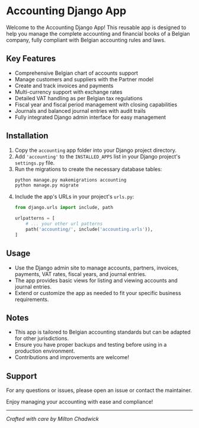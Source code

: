 # Accounting Django App

Welcome to the Accounting Django App! This reusable app is designed to help you manage the complete accounting and financial books of a Belgian company, fully compliant with Belgian accounting rules and laws.

## Key Features

- Comprehensive Belgian chart of accounts support
- Manage customers and suppliers with the Partner model
- Create and track invoices and payments
- Multi-currency support with exchange rates
- Detailed VAT handling as per Belgian tax regulations
- Fiscal year and fiscal period management with closing capabilities
- Journals and balanced journal entries with audit trails
- Fully integrated Django admin interface for easy management

## Installation

1. Copy the `accounting` app folder into your Django project directory.
2. Add `'accounting'` to the `INSTALLED_APPS` list in your Django project's `settings.py` file.
3. Run the migrations to create the necessary database tables:
   ```bash
   python manage.py makemigrations accounting
   python manage.py migrate
   ```
4. Include the app's URLs in your project's `urls.py`:
   ```python
   from django.urls import include, path

   urlpatterns = [
       # ... your other url patterns
       path('accounting/', include('accounting.urls')),
   ]
   ```

## Usage

- Use the Django admin site to manage accounts, partners, invoices, payments, VAT rates, fiscal years, and journal entries.
- The app provides basic views for listing and viewing accounts and journal entries.
- Extend or customize the app as needed to fit your specific business requirements.

## Notes

- This app is tailored to Belgian accounting standards but can be adapted for other jurisdictions.
- Ensure you have proper backups and testing before using in a production environment.
- Contributions and improvements are welcome!

## Support

For any questions or issues, please open an issue or contact the maintainer.

Enjoy managing your accounting with ease and compliance!

---

*Crafted with care by Milton Chadwick*
